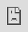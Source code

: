 ```yaml
---
title: Motorola G STYLUS
date: 2020-03-01T00:00:00.000Z
---
```

<div class="post-container">
  <div class="text-idea">
This isn’t just a regular product film, this a product film with real stories. For the launch of Motorola G-stylus, we selected three artists who use their work for a greater good, sending an important message: 

Alma Negrot, a makeup artist and performer who breaks the barriers of makeup and conservatism. 

Nina Satie, an illustrator who represents in her art the beauty and power of black women.

And Kauê Lentini, a chef who cares about the origin and the whole cycle of the food he makes.

I am happy to be able to put such incredible artists in a global campaign, valuing their work and showing it to the whole world.

  </div>
  <div class="img-idea">

![](https://ucarecdn.com/bbdb7703-af87-4ed3-8365-5a9c440da83b/)

![](https://ucarecdn.com/43f73bca-bcbe-4026-9194-613769eca7d7/)

  </div>
</div>

<iframe src="https://player.vimeo.com/video/504770458?h=5d7585046d&title=0&byline=0&portrait=0" style="position:absolute;top:0;left:0;width:100%;height:100%;" frameborder="0" allow="autoplay; fullscreen; picture-in-picture" allowfullscreen></iframe>

<iframe src="https://player.vimeo.com/video/516624384?byline=0&portrait=0" width="640" height="360" frameborder="0" allow="autoplay; fullscreen; picture-in-picture" allowfullscreen></iframe>

<div class="img-row">

![](https://ucarecdn.com/506c3085-fbea-4f53-8f81-e4f32e248837/)

![](https://ucarecdn.com/dacd2782-4ecb-46a0-a6e8-3be952834186/)

![](https://ucarecdn.com/0bcf4fca-6371-44d1-8559-76baf378387a/)

  </div>

<div class="img-row">

![](https://ucarecdn.com/4ccbc478-abf9-4e79-9370-5b17dab6352d/)

![](https://ucarecdn.com/b13d4d36-e652-4af8-af35-e95b23e5eedf/)

![](https://ucarecdn.com/f9becb63-8a90-48f3-940a-b9254d29c699/)

  </div>

Fun fact: my hand was used in the film. Seconds of hand fame, baby.

![](https://ucarecdn.com/d84c6152-2e3d-4b56-8de1-5103f9136de9/)

What I did: Script, casting and production assistance